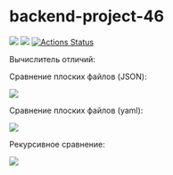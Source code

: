 # backend-project-46
<a href="https://codeclimate.com/github/TimFix/backend-project-46/maintainability"><img src="https://api.codeclimate.com/v1/badges/fd3ee132a75e2330bf41/maintainability" /></a>
<a href="https://codeclimate.com/github/TimFix/backend-project-46/test_coverage"><img src="https://api.codeclimate.com/v1/badges/fd3ee132a75e2330bf41/test_coverage" /></a>
[![Actions Status](https://github.com/TimFix/backend-project-46/workflows/hexlet-check/badge.svg)](https://github.com/TimFix/backend-project-46/actions)

Вычислитель отличий:

Сравнение плоских файлов (JSON):

<a href="https://asciinema.org/a/WsLlp8WYbpcLXkJDeXvEpRbxC" target="_blank"><img src="https://asciinema.org/a/WsLlp8WYbpcLXkJDeXvEpRbxC.svg" /></a>

Сравнение плоских файлов (yaml):

<a href="https://asciinema.org/a/vbT5hmHZRBrxSQ2V2fQGSRfQZ" target="_blank"><img src="https://asciinema.org/a/vbT5hmHZRBrxSQ2V2fQGSRfQZ.svg" /></a>


Рекурсивное сравнение:

<a href="https://asciinema.org/a/nMV4MQMx9mqKP4zLZjwkK6HQV" target="_blank"><img src="https://asciinema.org/a/nMV4MQMx9mqKP4zLZjwkK6HQV.svg" /></a>
